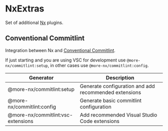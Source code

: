 # NxExtras

Set of additional [Nx](https://nx.dev/) plugins.

## Conventional Commitlint

Integration between Nx and [Conventional Commitlint](https://commitlint.js.org/#/).

If just starting and you are using VSC for development use `@more-nx/commitlint:setup`, in other cases use `@more-nx/commitlint:config`.

| Generator | Description |
|-----------|-------------|
| @more-nx/commitlint:setup | Generate configuration and add recommended extensions |
| @more-nx/commitlint:config | Generate basic commitlint configuration |
| @more-nx/commitlint:vsc-extensions | Add recommended Visual Studio Code extensions |
